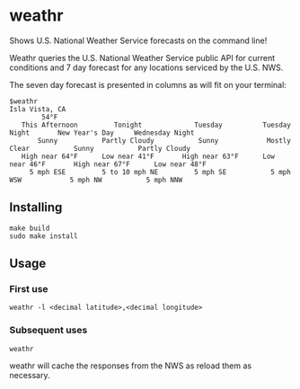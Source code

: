 # weathr
Shows U.S. National Weather Service forecasts on the command line!

Weathr queries the U.S. National Weather Service public API for current 
conditions and 7 day forecast for any locations serviced by the U.S. NWS.

The seven day forecast is presented in columns as will fit on your terminal:
```
$weathr
Isla Vista, CA
        54°F
   This Afternoon         Tonight             Tuesday          Tuesday Night       New Year's Day     Wednesday Night
       Sunny           Partly Cloudy           Sunny            Mostly Clear           Sunny           Partly Cloudy
   High near 64°F      Low near 41°F       High near 63°F      Low near 46°F       High near 67°F      Low near 48°F
     5 mph ESE         5 to 10 mph NE         5 mph SE           5 mph WSW            5 mph NW           5 mph NNW
```

## Installing

```
make build
sudo make install
```

## Usage

### First use
```
weathr -l <decimal latitude>,<decimal longitude>
```


### Subsequent uses
```
weathr
```

weathr will cache the responses from the NWS as reload them as necessary.

